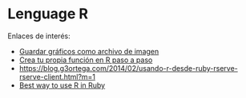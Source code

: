 
# Lenguage R 

Enlaces de interés:
* [Guardar gráficos como archivo de imagen](https://picandoconr.wordpress.com/2016/02/02/guardar-graficos-como-archivo-de-imagen/)
* [Crea tu propia función en R paso a paso](https://www.maximaformacion.es/blog-dat/crea-tu-propia-funcion-en-r-paso-a-paso/)
* https://blog.g3ortega.com/2014/02/usando-r-desde-ruby-rserve-rserve-client.html?m=1
* [Best way to use R in Ruby](https://stackoverflow.com/questions/10086605/best-way-to-use-r-in-ruby)

